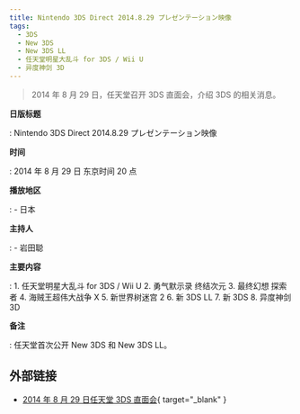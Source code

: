 ```yaml
---
title: Nintendo 3DS Direct 2014.8.29 プレゼンテーション映像
tags:
  - 3DS
  - New 3DS
  - New 3DS LL
  - 任天堂明星大乱斗 for 3DS / Wii U
  - 异度神剑 3D
---
```


> 2014 年 8 月 29 日，任天堂召开 3DS 直面会，介绍 3DS 的相关消息。

**日版标题**

:   Nintendo 3DS Direct 2014.8.29 プレゼンテーション映像

**时间**

:   2014 年 8 月 29 日 东京时间 20 点

**播放地区**

:   - 日本

**主持人**

:   - 岩田聪

**主要内容**

:   1. 任天堂明星大乱斗 for 3DS / Wii U
	2. 勇气默示录 终结次元
	3. 最终幻想 探索者
	4. 海贼王超伟大战争 X
	5. 新世界树迷宫 2
	6. 新 3DS LL
	7. 新 3DS
	8. 异度神剑 3D

**备注**

:   任天堂首次公开 New 3DS 和 New 3DS LL。

## 外部链接

- [2014 年 8 月 29 日任天堂 3DS 直面会](https://www.bilibili.com/video/BV1SJ41147tR/){ target="_blank" }
